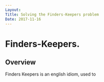 ```yaml
---
Layout:
Title: Solving the Finders-Keepers problem
Date: 2017-11-16
---
```


# Finders-Keepers.

## Overview

Finders Keepers is an english idiom, used to  
